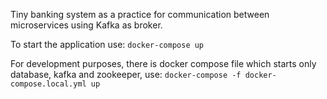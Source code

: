 Tiny banking system as a practice for communication between microservices using Kafka as broker.

To start the application use:
`docker-compose up` 

For development purposes, there is docker compose file which starts only database, kafka and zookeeper, use:
`docker-compose -f docker-compose.local.yml up`